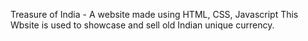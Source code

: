 Treasure of India - A website made using HTML, CSS, Javascript
This Wbsite is used to showcase and sell old Indian unique currency.